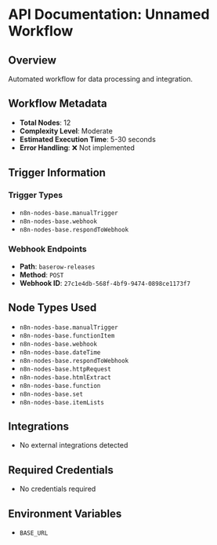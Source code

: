 # API Documentation: Unnamed Workflow

## Overview
Automated workflow for data processing and integration.

## Workflow Metadata
- **Total Nodes**: 12
- **Complexity Level**: Moderate
- **Estimated Execution Time**: 5-30 seconds
- **Error Handling**: ❌ Not implemented

## Trigger Information
### Trigger Types
- `n8n-nodes-base.manualTrigger`
- `n8n-nodes-base.webhook`
- `n8n-nodes-base.respondToWebhook`

### Webhook Endpoints
- **Path**: `baserow-releases`
- **Method**: `POST`
- **Webhook ID**: `27c1e4db-568f-4bf9-9474-0898ce1173f7`


## Node Types Used
- `n8n-nodes-base.manualTrigger`
- `n8n-nodes-base.functionItem`
- `n8n-nodes-base.webhook`
- `n8n-nodes-base.dateTime`
- `n8n-nodes-base.respondToWebhook`
- `n8n-nodes-base.httpRequest`
- `n8n-nodes-base.htmlExtract`
- `n8n-nodes-base.function`
- `n8n-nodes-base.set`
- `n8n-nodes-base.itemLists`

## Integrations
- No external integrations detected

## Required Credentials
- No credentials required

## Environment Variables
- `BASE_URL`
